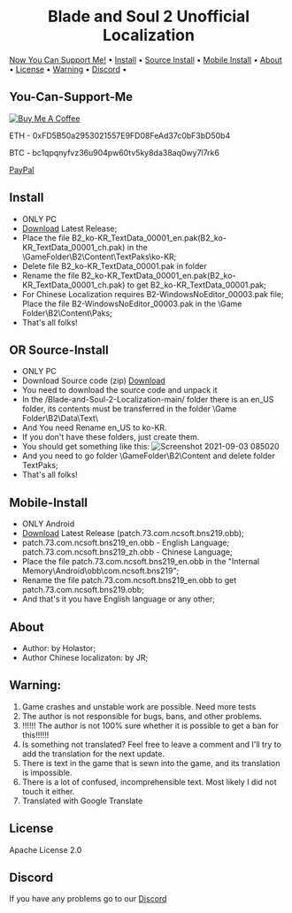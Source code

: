 <h1 align="center">
  <br>
  Blade and Soul 2 Unofficial Localization
  <br>
</h1>
  <a href="#You-Can-Support-Me">Now You Can Support Me!</a> •
  <a href="#Install">Install</a> •
  <a href="#Source-Install">Source Install</a> •
  <a href="#Mobile-Install">Mobile Install</a> •
  <a href="#About">About</a> •
  <a href="#License">License</a> •
  <a href="#Warning">Warning</a> •
  <a href="#Discord">Discord</a> •
</p>


## You-Can-Support-Me

<a href="https://www.buymeacoffee.com/Holastor" target="_blank"><img src="https://www.buymeacoffee.com/assets/img/custom_images/orange_img.png" alt="Buy Me A Coffee" style="height: auto !important;width: auto !important;" ></a>

ETH - 0xFD5B50a2953021557E9FD08FeAd37c0bF3bD50b4

BTC - bc1qpqnyfvz36u904pw60tv5ky8da38aq0wy7l7rk6

[PayPal](https://www.paypal.me/holastor)

## Install

* ONLY PC
* [Download](https://github.com/Holastor/Blade-and-Soul-2-Localization/releases/tag/2.4.0) Latest Release;
* Place the file B2_ko-KR_TextData_00001_en.pak(B2_ko-KR_TextData_00001_ch.pak) in the \GameFolder\B2\Content\TextPaks\ko-KR;
* Delete file B2_ko-KR_TextData_00001.pak in folder
* Rename the file B2_ko-KR_TextData_00001_en.pak(B2_ko-KR_TextData_00001_ch.pak) to get B2_ko-KR_TextData_00001.pak;
* For Chinese Localization requires B2-WindowsNoEditor_00003.pak file; Place the file B2-WindowsNoEditor_00003.pak in the \Game Folder\B2\Content\Paks;
* That's all folks!
## OR Source-Install
* ONLY PC
* Download Source code (zip) [Download](https://github.com/Holastor/Blade-and-Soul-2-Localization/archive/refs/heads/main.zip)
* You need to download the source code and unpack it
* In the /Blade-and-Soul-2-Localization-main/ folder there is an en_US folder, its contents must be transferred in the folder \Game Folder\B2\Data\Text\
* And You need Rename en_US to ko-KR.
* If you don't have these folders, just create them.
* You should get something like this:
 ![Screenshot 2021-09-03 085020](https://user-images.githubusercontent.com/77208679/131947968-630a7edd-d2e2-4754-80e1-769d07ffa34a.png)
* And you need to go folder \GameFolder\B2\Content and delete folder TextPaks;
* That's all folks!

## Mobile-Install
* ONLY Android
* [Download](https://github.com/Holastor/Blade-and-Soul-2-Localization/releases/tag/2.4.0_M) Latest Release (patch.73.com.ncsoft.bns219.obb);
* patch.73.com.ncsoft.bns219_en.obb - English Language; patch.73.com.ncsoft.bns219_zh.obb - Chinese Language;
* Place the file patch.73.com.ncsoft.bns219_en.obb in the "Internal Memory\Android\obb\com.ncsoft.bns219";
* Rename the file patch.73.com.ncsoft.bns219_en.obb to get patch.73.com.ncsoft.bns219.obb;
* And that's it you have English language or any other;

## About
  * Author: by Holastor;
  * Author Chinese localizaton: by JR;

## Warning:
1) Game crashes and unstable work are possible. Need more tests
2) The author is not responsible for bugs, bans, and other problems.
3) !!!!!! The author is not 100% sure whether it is possible to get a ban for this!!!!!!
4) Is something not translated? Feel free to leave a comment and I'll try to add the translation for the next update.
5) There is text in the game that is sewn into the game, and its translation is impossible.
6) There is a lot of confused, incomprehensible text. Most likely I did not touch it either.
7) Translated with Google Translate

## License

Apache License 2.0

## Discord

If you have any problems go to our [Discord](https://discord.gg/ecbKmM5h6Q)
